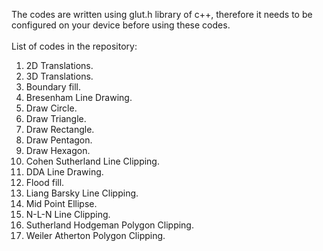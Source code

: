 The codes are written using glut.h library of c++, therefore it needs to be configured on your device before using these codes.
<br>
<br>
List of codes in the repository:
1. 2D Translations.
2. 3D Translations.
3. Boundary fill.
4. Bresenham Line Drawing.
5. Draw Circle.
6. Draw Triangle.
7. Draw Rectangle.
8. Draw Pentagon.
9. Draw Hexagon.
10. Cohen Sutherland Line Clipping.
11. DDA Line Drawing.
12. Flood fill.
13. Liang Barsky Line Clipping.
14. Mid Point Ellipse.
15. N-L-N Line Clipping.
16. Sutherland Hodgeman Polygon Clipping.
17. Weiler Atherton Polygon Clipping.
